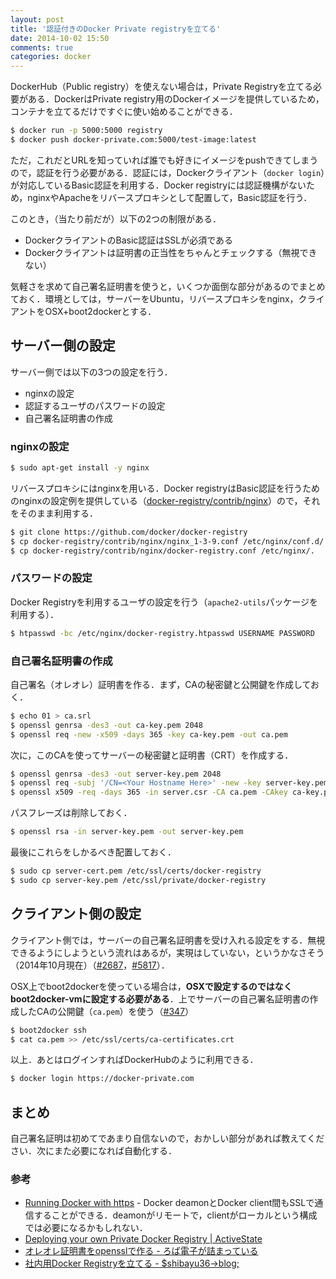 ```yaml
---
layout: post
title: '認証付きのDocker Private registryを立てる'
date: 2014-10-02 15:50
comments: true
categories: docker
---
```


DockerHub（Public registry）を使えない場合は，Private Registryを立てる必要がある．DockerはPrivate registry用のDockerイメージを提供しているため，コンテナを立てるだけですぐに使い始めることができる．

```bash
$ docker run -p 5000:5000 registry
$ docker push docker-private.com:5000/test-image:latest
```

ただ，これだとURLを知っていれば誰でも好きにイメージをpushできてしまうので，認証を行う必要がある．認証には，Dockerクライアント（`docker login`）が対応しているBasic認証を利用する．Docker registryには認証機構がないため，nginxやApacheをリバースプロキシとして配置して，Basic認証を行う．

このとき，（当たり前だが）以下の2つの制限がある．

- DockerクライアントのBasic認証はSSLが必須である
- Dockerクライアントは証明書の正当性をちゃんとチェックする（無視できない）

気軽さを求めて自己署名証明書を使うと，いくつか面倒な部分があるのでまとめておく．環境としては，サーバーをUbuntu，リバースプロキシをnginx，クライアントをOSX+boot2dockerとする．

## サーバー側の設定

サーバー側では以下の3つの設定を行う．

- nginxの設定
- 認証するユーザのパスワードの設定
- 自己署名証明書の作成

### nginxの設定

```bash
$ sudo apt-get install -y nginx
```

リバースプロキシにはnginxを用いる．Docker registryはBasic認証を行うためのnginxの設定例を提供している（[docker-registry/contrib/nginx](https://github.com/docker/docker-registry/tree/master/contrib/nginx)）ので，それをそのまま利用する．

```bash
$ git clone https://github.com/docker/docker-registry
$ cp docker-registry/contrib/nginx/nginx_1-3-9.conf /etc/nginx/conf.d/.
$ cp docker-registry/contrib/nginx/docker-registry.conf /etc/nginx/.
```

### パスワードの設定

Docker Registryを利用するユーザの設定を行う（`apache2-utils`パッケージを利用する）．

```bash
$ htpasswd -bc /etc/nginx/docker-registry.htpasswd USERNAME PASSWORD
```

### 自己署名証明書の作成

自己署名（オレオレ）証明書を作る．まず，CAの秘密鍵と公開鍵を作成しておく．

```bash
$ echo 01 > ca.srl
$ openssl genrsa -des3 -out ca-key.pem 2048
$ openssl req -new -x509 -days 365 -key ca-key.pem -out ca.pem
```

次に，このCAを使ってサーバーの秘密鍵と証明書（CRT）を作成する．

```bash
$ openssl genrsa -des3 -out server-key.pem 2048
$ openssl req -subj '/CN=<Your Hostname Here>' -new -key server-key.pem -out server.csr
$ openssl x509 -req -days 365 -in server.csr -CA ca.pem -CAkey ca-key.pem -out server-cert.pem
```

パスフレーズは削除しておく．

```bash
$ openssl rsa -in server-key.pem -out server-key.pem
```

最後にこれらをしかるべき配置しておく．

```bash
$ sudo cp server-cert.pem /etc/ssl/certs/docker-registry
$ sudo cp server-key.pem /etc/ssl/private/docker-registry
```

## クライアント側の設定

クライアント側では，サーバーの自己署名証明書を受け入れる設定をする．無視できるようにしようという流れはあるが，実現はしていない，というかなさそう（2014年10月現在）（[#2687](https://github.com/docker/docker/pull/2687)，[#5817](https://github.com/docker/docker/pull/5817)）．

OSX上でboot2dockerを使っている場合は，**OSXで設定するのではなくboot2docker-vmに設定する必要がある**．上でサーバーの自己署名証明書の作成したCAの公開鍵（`ca.pem`）を使う（[#347](https://github.com/boot2docker/boot2docker/issues/347)）

```bash
$ boot2docker ssh
$ cat ca.pem >> /etc/ssl/certs/ca-certificates.crt
```

以上．あとはログインすればDockerHubのように利用できる．

```bash
$ docker login https://docker-private.com
```

## まとめ

自己署名証明は初めてであまり自信ないので，おかしい部分があれば教えてください．次にまた必要になれば自動化する．

### 参考

- [Running Docker with https](http://docs.docker.com/articles/https/) - Docker deamonとDocker client間もSSLで通信することができる．deamonがリモートで，clientがローカルという構成では必要になるかもしれない．
- [Deploying your own Private Docker Registry | ActiveState](http://www.activestate.com/blog/2014/01/deploying-your-own-private-docker-registry)
- [オレオレ証明書をopensslで作る - ろば電子が詰まっている](http://d.hatena.ne.jp/ozuma/20130511/1368284304)
- [社内用Docker Registryを立てる - $shibayu36->blog;](http://shibayu36.hatenablog.com/entry/2013/12/24/194134)
